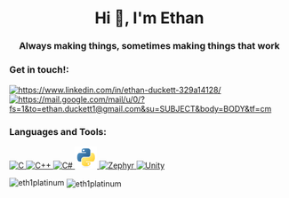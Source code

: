 <h1 align="center">Hi 👋, I'm Ethan</h1>
<h3 align="center">Always making things, sometimes making things that work</h3>

<h3 align="left">Get in touch!:</h3>
<p align="left">
<a href="https://www.linkedin.com/in/ethan-duckett-329a14128/" target="blank"><img align="center" src="https://raw.githubusercontent.com/rahuldkjain/github-profile-readme-generator/master/src/images/icons/Social/linked-in-alt.svg" alt="https://www.linkedin.com/in/ethan-duckett-329a14128/" height="30" width="40" /></a>
<a href="https://mail.google.com/mail/u/0/?fs=1&to=ethan.duckett1@gmail.com&su=SUBJECT&body=BODY&tf=cm" target="blank"><img align="center" src="https://upload.wikimedia.org/wikipedia/commons/0/0b/Logo_Gmail_%282015-2020%29.svg" alt="https://mail.google.com/mail/u/0/?fs=1&to=ethan.duckett1@gmail.com&su=SUBJECT&body=BODY&tf=cm" height="30" width="40" /></a>
</p>

<h3 align="left">Languages and Tools:</h3>
<p align="left"> 
  <a href="https://learn.microsoft.com/en-us/cpp/?view=msvc-170" target="_blank" rel="noreferrer"> <img src="https://upload.wikimedia.org/wikipedia/commons/1/19/C_Logo.png" alt="C" width="40" height="40"/> </a>
  <a href="https://learn.microsoft.com/en-us/cpp/?view=msvc-170" target="_blank" rel="noreferrer"> <img src="https://upload.wikimedia.org/wikipedia/commons/1/18/ISO_C%2B%2B_Logo.svg" alt="C++" width="40" height="40"/> </a>
  <a href="https://learn.microsoft.com/en-us/dotnet/csharp/" target="_blank" rel="noreferrer"> <img src="https://upload.wikimedia.org/wikipedia/commons/3/3c/Logo_C_sharp.png" alt="C#" width="40" height="40"/> </a>
  <a href="https://www.python.org" target="_blank" rel="noreferrer"> <img src="https://raw.githubusercontent.com/devicons/devicon/master/icons/python/python-original.svg" alt="python" width="40" height="40"/> </a>
  <a href="https://www.zephyrproject.org/" target="_blank" rel="noreferrer"> <img src="https://upload.wikimedia.org/wikipedia/commons/6/64/Zephyr_RTOS_logo_2015.svg" alt="Zephyr" width="80" height="40"/> </a>
  <a href="https://unity.com/" target="_blank" rel="noreferrer"> <img src="https://upload.wikimedia.org/wikipedia/commons/1/19/Unity_Technologies_logo.svg" alt="Unity" width="100" height="40"/> </a>
   </p>

<p><img align="left" src="https://github-readme-stats.vercel.app/api/top-langs?username=eth1platinum&show_icons=true&locale=en&layout=compact" alt="eth1platinum" /></p>

<p>&nbsp;<img align="center" src="https://github-readme-stats.vercel.app/api?username=eth1platinum&show_icons=true&locale=en" alt="eth1platinum" /></p>
